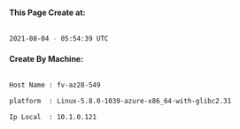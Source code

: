 
   
#### This Page Create at:

```bash

2021-08-04 - 05:54:39 UTC

```

#### Create By Machine:

```bash

Host Name : fv-az28-549

platform  : Linux-5.8.0-1039-azure-x86_64-with-glibc2.31

Ip Local  : 10.1.0.121

```

